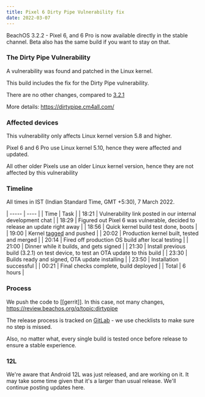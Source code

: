```yaml
---
title: Pixel 6 Dirty Pipe Vulnerability fix
date: 2022-03-07
---
```


BeachOS 3.2.2 - Pixel 6, and 6 Pro is now available directly in the stable channel. Beta also has the same build if you want to stay on that.

### The Dirty Pipe Vulnerability

A vulnerability was found and patched in the Linux kernel.

This build includes the fix for the Dirty Pipe vulnerability.

There are no other changes, compared to [3.2.1](https://beachos.org/news/2022/02/20/android-12-pixel-6-update/)

More details: <https://dirtypipe.cm4all.com/>

### Affected devices

This vulnerability only affects Linux kernel version 5.8 and higher.

Pixel 6 and 6 Pro use Linux kernel 5.10, hence they were affected and updated.

All other older Pixels use an older Linux kernel version, hence they are not affected by this vulnerability

### Timeline

All times in IST (Indian Standard Time, GMT +5:30), 7 March 2022.

| ----- | ---- |
| Time  | Task |
| 18:21 | Vulnerability link posted in our internal development chat |
| 18:29 | Figured out Pixel 6 was vulnerable, decided to release an update right away |
| 18:56 | Quick kernel build test done, boots |
| 19:00 | Kernel [tagged](https://gitlab.com/BeachOS/kernel_manifest/-/commits/3.2.2-kernel) and pushed |
| 20:02 | Production kernel built, tested and merged |
| 20:14 | Fired off production OS build after local testing |
| 21:00 | Dinner while it builds, and gets signed |
| 21:30 | Install previous build (3.2.1) on test device, to test an OTA update to this build |
| 23:30 | Builds ready and signed, OTA update installing |
| 23:50 | Installation successful |
| 00:21 | Final checks complete, build deployed |
| Total | 6 hours |

### Process

We push the code to [[gerrit]]. In this case, not many changes, <https://review.beachos.org/q/topic:dirtypipe>

The release process is tracked on [GitLab](https://gitlab.com/BeachOS/beachos/-/issues/918) - we use checklists to make sure no step is missed.

Also, no matter what, every single build is tested once before release to ensure a stable experience.

### 12L

We're aware that Android 12L was just released, and are working on it. It may take some time given that it's a larger than usual release. We'll continue posting updates here.
